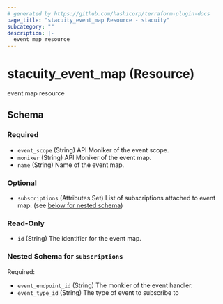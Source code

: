```yaml
---
# generated by https://github.com/hashicorp/terraform-plugin-docs
page_title: "stacuity_event_map Resource - stacuity"
subcategory: ""
description: |-
  event map resource
---
```


# stacuity_event_map (Resource)

event map resource



<!-- schema generated by tfplugindocs -->
## Schema

### Required

- `event_scope` (String) API Moniker of the event scope.
- `moniker` (String) API Moniker of the event map.
- `name` (String) Name of the event map.

### Optional

- `subscriptions` (Attributes Set) List of subscriptions attached to event map. (see [below for nested schema](#nestedatt--subscriptions))

### Read-Only

- `id` (String) The identifier for the event map.

<a id="nestedatt--subscriptions"></a>
### Nested Schema for `subscriptions`

Required:

- `event_endpoint_id` (String) The monkier of the event handler.
- `event_type_id` (String) The type of event to subscribe to
